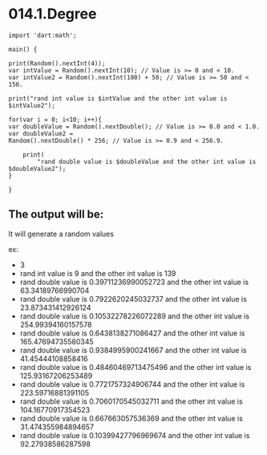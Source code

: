 # 014.1.Degree

```
import 'dart:math';

main() {

print(Random().nextInt(4));
var intValue = Random().nextInt(10); // Value is >= 0 and < 10.
var intValue2 = Random().nextInt(100) + 50; // Value is >= 50 and < 150.

print("rand int value is $intValue and the other int value is $intValue2");

for(var i = 0; i<10; i++){
var doubleValue = Random().nextDouble(); // Value is >= 0.0 and < 1.0.
var doubleValue2 =
Random().nextDouble() * 256; // Value is >= 0.9 and < 256.9.

    print(
        "rand double value is $doubleValue and the other int value is $doubleValue2");
}

}
```


## The output will be:
It will generate a random values

ex:

* 3
* rand int value is 9 and the other int value is 139
* rand double value is 0.39711236990052723 and the other int value is 63.34189766990704
* rand double value is 0.7922620245032737 and the other int value is 23.873431412926124
* rand double value is 0.10532278226072289 and the other int value is 254.99394160157578
* rand double value is 0.6438138271086427 and the other int value is 165.47694735580345
* rand double value is 0.9384995900241667 and the other int value is 41.45444108858416
* rand double value is 0.48460469713475496 and the other int value is 125.93167206253489
* rand double value is 0.7721757324906744 and the other int value is 223.59716881391105
* rand double value is 0.7060170545032711 and the other int value is 104.16770917354523
* rand double value is 0.667663057536369 and the other int value is 31.474355984894657
* rand double value is 0.10399427796969674 and the other int value is 92.27938586287598